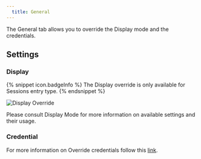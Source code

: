 ```yaml
---
  title: General 
---
```

The General tab allows you to override the Display mode and the credentials. 

## Settings 

### Display 

{% snippet icon.badgeInfo %}
The Display override is only available for Sessions entry type. 
{% endsnippet %}
 
![Display Override](https://webdevolutions.azureedge.net/docs/en/rdm/mac/clip10339.png) 

Please consult Display Mode for more information on available settings and their usage. 

### Credential 

For more information on Override credentials follow this [link](/rdm/mac/commands/edit/setting-overrides/user-specific-settings/override-credentials/). 

